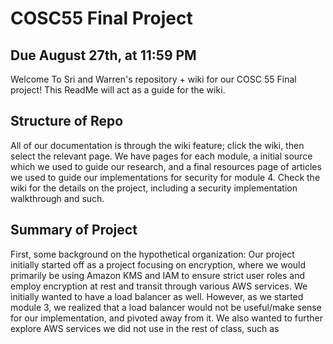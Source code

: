 # COSC55 Final Project
## Due August 27th, at 11:59 PM

Welcome To Sri and Warren's repository  + wiki for our COSC 55 Final project! This ReadMe will act as a guide for the wiki.

## Structure of Repo
All of our documentation is through the wiki feature; click the wiki, then select the relevant page. We have pages for each module, a initial source which we used to guide our research, and a final resources page of articles we used to guide our implementations for security for module 4. Check the wiki for the details on the project, including a security implementation walkthrough and such.

## Summary of Project
First, some background on the hypothetical organization:
Our project initially started off as a project focusing on encryption, where we would primarily be using Amazon KMS and IAM to ensure strict user roles and employ encryption at rest and transit through various AWS services. We initially wanted to have a load balancer as well. However, as we started module 3, we realized that a load balancer would not be useful/make sense for our implementation, and pivoted away from it. We also wanted to further explore AWS services we did not use in the rest of class, such as 
